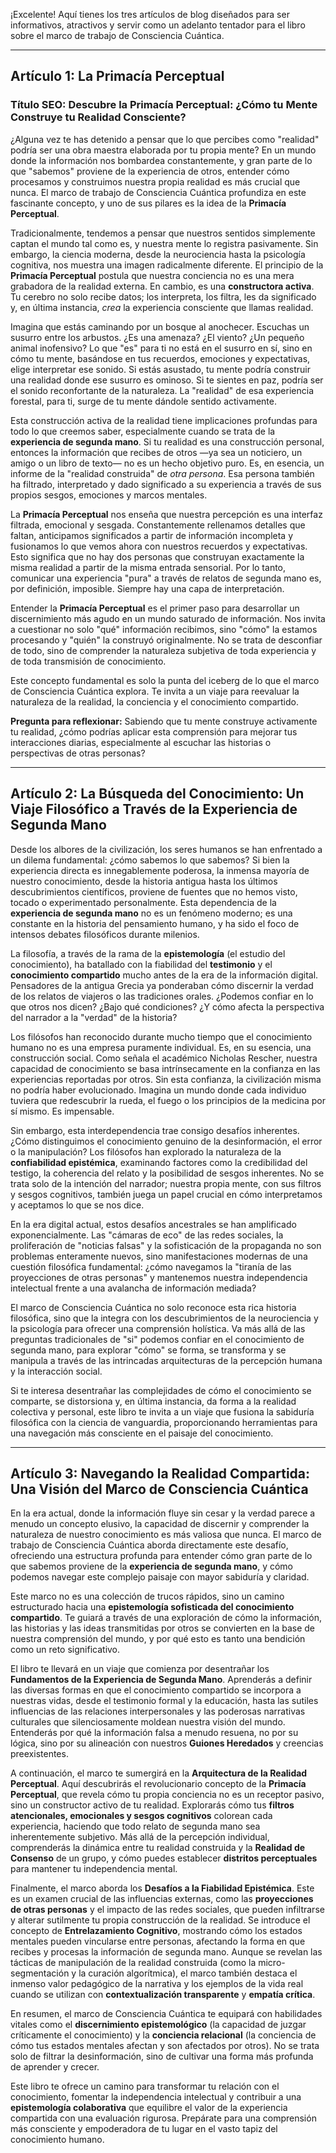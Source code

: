 ¡Excelente! Aquí tienes los tres artículos de blog diseñados para ser informativos, atractivos y servir como un adelanto tentador para el libro sobre el marco de trabajo de Consciencia Cuántica.

---

## Artículo 1: La Primacía Perceptual

### Título SEO: Descubre la Primacía Perceptual: ¿Cómo tu Mente Construye tu Realidad Consciente?

¿Alguna vez te has detenido a pensar que lo que percibes como "realidad" podría ser una obra maestra elaborada por tu propia mente? En un mundo donde la información nos bombardea constantemente, y gran parte de lo que "sabemos" proviene de la experiencia de otros, entender cómo procesamos y construimos nuestra propia realidad es más crucial que nunca. El marco de trabajo de Consciencia Cuántica profundiza en este fascinante concepto, y uno de sus pilares es la idea de la **Primacía Perceptual**.

Tradicionalmente, tendemos a pensar que nuestros sentidos simplemente captan el mundo tal como es, y nuestra mente lo registra pasivamente. Sin embargo, la ciencia moderna, desde la neurociencia hasta la psicología cognitiva, nos muestra una imagen radicalmente diferente. El principio de la **Primacía Perceptual** postula que nuestra conciencia no es una mera grabadora de la realidad externa. En cambio, es una **constructora activa**. Tu cerebro no solo recibe datos; los interpreta, los filtra, les da significado y, en última instancia, *crea* la experiencia consciente que llamas realidad.

Imagina que estás caminando por un bosque al anochecer. Escuchas un susurro entre los arbustos. ¿Es una amenaza? ¿El viento? ¿Un pequeño animal inofensivo? Lo que "es" para ti no está en el susurro en sí, sino en cómo tu mente, basándose en tus recuerdos, emociones y expectativas, elige interpretar ese sonido. Si estás asustado, tu mente podría construir una realidad donde ese susurro es ominoso. Si te sientes en paz, podría ser el sonido reconfortante de la naturaleza. La "realidad" de esa experiencia forestal, para ti, surge de tu mente dándole sentido activamente.

Esta construcción activa de la realidad tiene implicaciones profundas para todo lo que creemos saber, especialmente cuando se trata de la **experiencia de segunda mano**. Si tu realidad es una construcción personal, entonces la información que recibes de otros —ya sea un noticiero, un amigo o un libro de texto— no es un hecho objetivo puro. Es, en esencia, un informe de la "realidad construida" de *otra persona*. Esa persona también ha filtrado, interpretado y dado significado a su experiencia a través de sus propios sesgos, emociones y marcos mentales.

La **Primacía Perceptual** nos enseña que nuestra percepción es una interfaz filtrada, emocional y sesgada. Constantemente rellenamos detalles que faltan, anticipamos significados a partir de información incompleta y fusionamos lo que vemos ahora con nuestros recuerdos y expectativas. Esto significa que no hay dos personas que construyan exactamente la misma realidad a partir de la misma entrada sensorial. Por lo tanto, comunicar una experiencia "pura" a través de relatos de segunda mano es, por definición, imposible. Siempre hay una capa de interpretación.

Entender la **Primacía Perceptual** es el primer paso para desarrollar un discernimiento más agudo en un mundo saturado de información. Nos invita a cuestionar no solo "qué" información recibimos, sino "cómo" la estamos procesando y "quién" la construyó originalmente. No se trata de desconfiar de todo, sino de comprender la naturaleza subjetiva de toda experiencia y de toda transmisión de conocimiento.

Este concepto fundamental es solo la punta del iceberg de lo que el marco de Consciencia Cuántica explora. Te invita a un viaje para reevaluar la naturaleza de la realidad, la conciencia y el conocimiento compartido.

**Pregunta para reflexionar:** Sabiendo que tu mente construye activamente tu realidad, ¿cómo podrías aplicar esta comprensión para mejorar tus interacciones diarias, especialmente al escuchar las historias o perspectivas de otras personas?

---

## Artículo 2: La Búsqueda del Conocimiento: Un Viaje Filosófico a Través de la Experiencia de Segunda Mano

Desde los albores de la civilización, los seres humanos se han enfrentado a un dilema fundamental: ¿cómo sabemos lo que sabemos? Si bien la experiencia directa es innegablemente poderosa, la inmensa mayoría de nuestro conocimiento, desde la historia antigua hasta los últimos descubrimientos científicos, proviene de fuentes que no hemos visto, tocado o experimentado personalmente. Esta dependencia de la **experiencia de segunda mano** no es un fenómeno moderno; es una constante en la historia del pensamiento humano, y ha sido el foco de intensos debates filosóficos durante milenios.

La filosofía, a través de la rama de la **epistemología** (el estudio del conocimiento), ha batallado con la fiabilidad del **testimonio** y el **conocimiento compartido** mucho antes de la era de la información digital. Pensadores de la antigua Grecia ya ponderaban cómo discernir la verdad de los relatos de viajeros o las tradiciones orales. ¿Podemos confiar en lo que otros nos dicen? ¿Bajo qué condiciones? ¿Y cómo afecta la perspectiva del narrador a la "verdad" de la historia?

Los filósofos han reconocido durante mucho tiempo que el conocimiento humano no es una empresa puramente individual. Es, en su esencia, una construcción social. Como señala el académico Nicholas Rescher, nuestra capacidad de conocimiento se basa intrínsecamente en la confianza en las experiencias reportadas por otros. Sin esta confianza, la civilización misma no podría haber evolucionado. Imagina un mundo donde cada individuo tuviera que redescubrir la rueda, el fuego o los principios de la medicina por sí mismo. Es impensable.

Sin embargo, esta interdependencia trae consigo desafíos inherentes. ¿Cómo distinguimos el conocimiento genuino de la desinformación, el error o la manipulación? Los filósofos han explorado la naturaleza de la **confiabilidad epistémica**, examinando factores como la credibilidad del testigo, la coherencia del relato y la posibilidad de sesgos inherentes. No se trata solo de la intención del narrador; nuestra propia mente, con sus filtros y sesgos cognitivos, también juega un papel crucial en cómo interpretamos y aceptamos lo que se nos dice.

En la era digital actual, estos desafíos ancestrales se han amplificado exponencialmente. Las "cámaras de eco" de las redes sociales, la proliferación de "noticias falsas" y la sofisticación de la propaganda no son problemas enteramente nuevos, sino manifestaciones modernas de una cuestión filosófica fundamental: ¿cómo navegamos la "tiranía de las proyecciones de otras personas" y mantenemos nuestra independencia intelectual frente a una avalancha de información mediada?

El marco de Consciencia Cuántica no solo reconoce esta rica historia filosófica, sino que la integra con los descubrimientos de la neurociencia y la psicología para ofrecer una comprensión holística. Va más allá de las preguntas tradicionales de "si" podemos confiar en el conocimiento de segunda mano, para explorar "cómo" se forma, se transforma y se manipula a través de las intrincadas arquitecturas de la percepción humana y la interacción social.

Si te interesa desentrañar las complejidades de cómo el conocimiento se comparte, se distorsiona y, en última instancia, da forma a la realidad colectiva y personal, este libro te invita a un viaje que fusiona la sabiduría filosófica con la ciencia de vanguardia, proporcionando herramientas para una navegación más consciente en el paisaje del conocimiento.

---

## Artículo 3: Navegando la Realidad Compartida: Una Visión del Marco de Consciencia Cuántica

En la era actual, donde la información fluye sin cesar y la verdad parece a menudo un concepto elusivo, la capacidad de discernir y comprender la naturaleza de nuestro conocimiento es más valiosa que nunca. El marco de trabajo de Consciencia Cuántica aborda directamente este desafío, ofreciendo una estructura profunda para entender cómo gran parte de lo que sabemos proviene de la **experiencia de segunda mano**, y cómo podemos navegar este complejo paisaje con mayor sabiduría y claridad.

Este marco no es una colección de trucos rápidos, sino un camino estructurado hacia una **epistemología sofisticada del conocimiento compartido**. Te guiará a través de una exploración de cómo la información, las historias y las ideas transmitidas por otros se convierten en la base de nuestra comprensión del mundo, y por qué esto es tanto una bendición como un reto significativo.

El libro te llevará en un viaje que comienza por desentrañar los **Fundamentos de la Experiencia de Segunda Mano**. Aprenderás a definir las diversas formas en que el conocimiento compartido se incorpora a nuestras vidas, desde el testimonio formal y la educación, hasta las sutiles influencias de las relaciones interpersonales y las poderosas narrativas culturales que silenciosamente moldean nuestra visión del mundo. Entenderás por qué la información falsa a menudo resuena, no por su lógica, sino por su alineación con nuestros **Guiones Heredados** y creencias preexistentes.

A continuación, el marco te sumergirá en la **Arquitectura de la Realidad Perceptual**. Aquí descubrirás el revolucionario concepto de la **Primacía Perceptual**, que revela cómo tu propia conciencia no es un receptor pasivo, sino un constructor activo de tu realidad. Explorarás cómo tus **filtros atencionales, emocionales y sesgos cognitivos** colorean cada experiencia, haciendo que todo relato de segunda mano sea inherentemente subjetivo. Más allá de la percepción individual, comprenderás la dinámica entre tu realidad construida y la **Realidad de Consenso** de un grupo, y cómo puedes establecer **distritos perceptuales** para mantener tu independencia mental.

Finalmente, el marco aborda los **Desafíos a la Fiabilidad Epistémica**. Este es un examen crucial de las influencias externas, como las **proyecciones de otras personas** y el impacto de las redes sociales, que pueden infiltrarse y alterar sutilmente tu propia construcción de la realidad. Se introduce el concepto de **Entrelazamiento Cognitivo**, mostrando cómo los estados mentales pueden vincularse entre personas, afectando la forma en que recibes y procesas la información de segunda mano. Aunque se revelan las tácticas de manipulación de la realidad construida (como la micro-segmentación y la curación algorítmica), el marco también destaca el inmenso valor pedagógico de la narrativa y los ejemplos de la vida real cuando se utilizan con **contextualización transparente** y **empatía crítica**.

En resumen, el marco de Consciencia Cuántica te equipará con habilidades vitales como el **discernimiento epistemológico** (la capacidad de juzgar críticamente el conocimiento) y la **conciencia relacional** (la conciencia de cómo tus estados mentales afectan y son afectados por otros). No se trata solo de filtrar la desinformación, sino de cultivar una forma más profunda de aprender y crecer.

Este libro te ofrece un camino para transformar tu relación con el conocimiento, fomentar la independencia intelectual y contribuir a una **epistemología colaborativa** que equilibre el valor de la experiencia compartida con una evaluación rigurosa. Prepárate para una comprensión más consciente y empoderadora de tu lugar en el vasto tapiz del conocimiento humano.